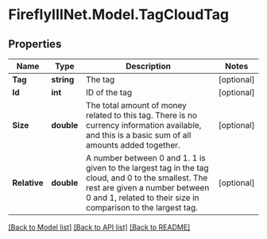 # FireflyIIINet.Model.TagCloudTag

## Properties

Name | Type | Description | Notes
------------ | ------------- | ------------- | -------------
**Tag** | **string** | The tag | [optional] 
**Id** | **int** | ID of the tag | [optional] 
**Size** | **double** | The total amount of money related to this tag. There is no currency information available, and this is a basic sum of all amounts added together. | [optional] 
**Relative** | **double** | A number between 0 and 1. 1 is given to the largest tag in the tag cloud, and 0 to the smallest. The rest are given a number between 0 and 1, related to their size in comparison to the largest tag. | [optional] 

[[Back to Model list]](../README.md#documentation-for-models) [[Back to API list]](../README.md#documentation-for-api-endpoints) [[Back to README]](../README.md)


